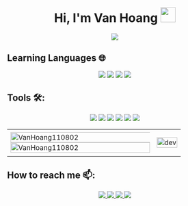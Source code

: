 
<h1 align="center">Hi, I'm Van Hoang <img src="https://media.giphy.com/media/hvRJCLFzcasrR4ia7z/giphy.gif" width="35"></h1>
<p align="center">
  <a href="https://github.com/DenverCoder1/readme-typing-svg"><img src="https://readme-typing-svg.herokuapp.com?lines=Software+Development+Student;From%20Vietnam;I+Always+Learning+New+Things;This+is+MY+RESUME;&center=true&width=500&height=50"></a>
</p>


## Learning Languages 🌐
<p align="center">
<img src="https://img.icons8.com/color/48/000000/c-programming.png"/>
<img src="https://img.icons8.com/color/48/000000/c-plus-plus-logo.png"/>
<img src="https://img.icons8.com/color/48/000000/c-sharp-logo.png"/>
<img src="https://img.icons8.com/external-flaticons-flat-flat-icons/64/000000/external-java-computer-programming-flaticons-flat-flat-icons.png"/>
</p>


## Tools 🛠️:
<p align="center">
  <img src="https://img.icons8.com/color/48/000000/visual-studio-2019.png"/>
  <img src="https://img.icons8.com/ios-filled/48/000000/java-eclipse.png"/>
  <img src="https://img.icons8.com/color/48/000000/mysql-logo.png"/>
  <img src="https://img.icons8.com/color/48/000000/git.png"/>
  <img src="https://img.icons8.com/color/48/000000/github-2.png"/>
  <img src="https://img.icons8.com/color/48/000000/visual-studio-code-2019.png"/>
</p>

<table style="width:100%;">
  <tr>
    <td>
      <img src="https://github-readme-stats.vercel.app/api/top-langs/?username=VanHoang110802&bg_color=FFFFFF00&text_color=179fa3&layout=compact&hide=CSS&langs_count=10&custom_title=Most%20Used%20Languages:" alt="VanHoang110802" width="101%"/>
      <img src="https://github-readme-stats.vercel.app/api?username=VanHoang110802&bg_color=FFFFFF00&text_color=179fa3&show_icons=true&count_private=true&include_all_commits=true&custom_title=VanHoang%20GitHub%20Start:" alt="VanHoang110802" width="100%"/>
    </td>
    <td>
      <p align="center"> 
        <img src="https://i.imgur.com/MvMxQ1a.gif" alt="dev" width="100%"/>
      </p>
    </td>
  </tr>
</table>


## How to reach me 📫:
<p align="center">
  <a href="https://www.facebook.com/vanhoang0802" alt="Facebook">
    <img src="https://img.icons8.com/fluent/48/000000/facebook-new.png" target="_blank" />
  </a> 
  <a href="https://github.com/VanHoang110802" alt="Github">
    <img src="https://img.icons8.com/fluent/48/000000/github.png"/>
  </a> 
  <a href="https://www.youtube.com/channel/UCIMZK1H6NV8qYBjbWT_ryhQ" alt="Youtube channel" target="_blank" >
    <img src="https://img.icons8.com/fluent/48/000000/youtube-play.png"/>
  </a>
  <a href="mailto:tvh110802@gmail.com" alt="Email">
    <img src="https://img.icons8.com/fluent/48/000000/mailing.png"/>
  </a>
</p>
